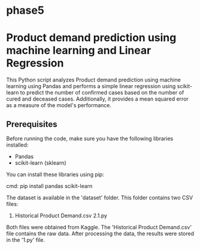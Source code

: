 # phase5
# Product demand prediction using machine learning and Linear Regression

This Python script analyzes  Product demand prediction using machine learning using Pandas and performs a simple linear regression using scikit-learn to predict the number of confirmed cases based on the number of cured and deceased cases. Additionally, it provides a mean squared error as a measure of the model's performance.

## Prerequisites

Before running the code, make sure you have the following libraries installed:

- Pandas
- scikit-learn (sklearn)

You can install these libraries using pip:

cmd:
    pip install pandas scikit-learn


The dataset is available in the 'dataset' folder. This folder contains two CSV files:

1. Historical Product Demand.csv
2.1.py

Both files were obtained from Kaggle. The 'Historical Product Demand.csv' file contains the raw data. After processing the data, the results were stored in the '1.py' file.
